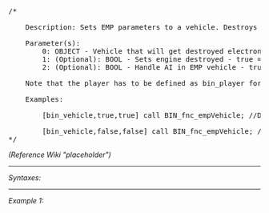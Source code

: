 <pre>/*

	Description: Sets EMP parameters to a vehicle. Destroys lights and optionally prevents vehicle from starting

	Parameter(s):
		0: OBJECT - Vehicle that will get destroyed electronics
		1: (Optional): BOOL - Sets engine destroyed - true = engine destroyed, false = engine operating (default: true)
		2: (Optional): BOOL - Handle AI in EMP vehicle - true = AI will exit vehicle and not enter new vehicles, false = AI will remain in vehicle (default: true)

	Note that the player has to be defined as bin_player for the voice lines to be spoken

	Examples:

		[bin_vehicle,true,true] call BIN_fnc_empVehicle; //Destroys lights and prevents vehicle from starting, AI will exit vehicle after it has stopped

		[bin_vehicle,false,false] call BIN_fnc_empVehicle; //Destroys lights, but engine can still start and vehicle can be driven, AI will remain in vehicle
*/</pre>

*(Reference Wiki "placeholder")*


---
*Syntaxes:*

<!-- [] call `BIN_fnc_empVehicle` -->

---
*Example 1:*

<!-- 
```sqf
[] call BIN_fnc_empVehicle;
``` -->